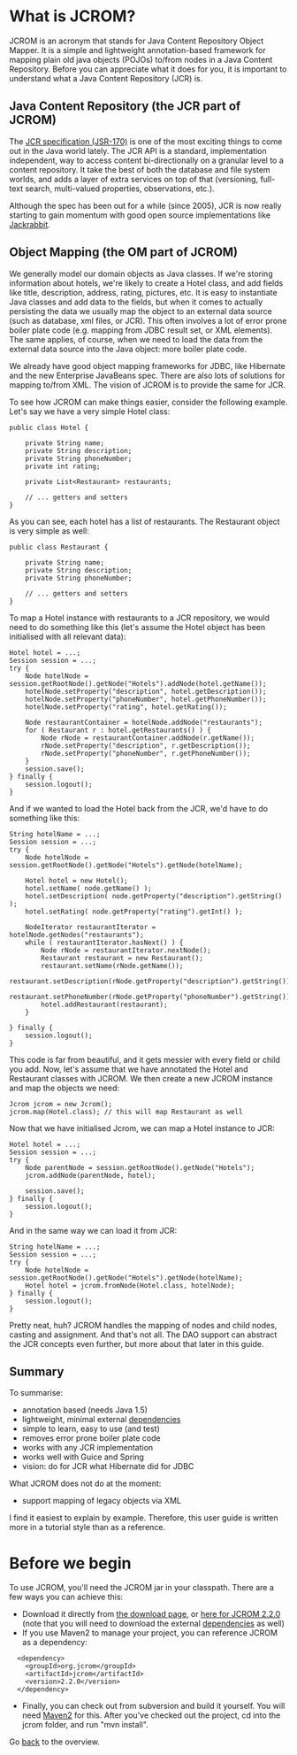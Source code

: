 # What is JCROM? #

JCROM is an acronym that stands for Java Content Repository Object Mapper. It is a simple and lightweight annotation-based framework for mapping plain old java objects (POJOs) to/from nodes in a Java Content Repository. Before you can appreciate what it does for you, it is important to understand what a Java Content Repository (JCR) is.

## Java Content Repository (the JCR part of JCROM) ##

The [JCR specification (JSR-170)](http://jcp.org/en/jsr/detail?id=170) is one of the most exciting things to come out in the Java world lately. The JCR API is a standard, implementation independent, way to access content bi-directionally on a granular level to a content repository. It take the best of both the database and file system worlds, and adds a layer of extra services on top of that (versioning, full-text search, multi-valued properties, observations, etc.).

Although the spec has been out for a while (since 2005), JCR is now really starting to gain momentum with good open source implementations like [Jackrabbit](http://jackrabbit.apache.org).

## Object Mapping (the OM part of JCROM) ##

We generally model our domain objects as Java classes. If we're storing information about hotels, we're likely to create a Hotel class, and add fields like title, description, address, rating, pictures, etc. It is easy to instantiate Java classes and add data to the fields, but when it comes to actually persisting the data we usually map the object to an external data source (such as database, xml files, or JCR). This often involves a lot of error prone boiler plate code (e.g. mapping from JDBC result set, or XML elements). The same applies, of course, when we need to load the data from the external data source into the Java object: more boiler plate code.

We already have good object mapping frameworks for JDBC, like Hibernate and the new Enterprise JavaBeans spec. There are also lots of solutions for mapping to/from XML. The vision of JCROM is to provide the same for JCR.

To see how JCROM can make things easier, consider the following example. Let's say we have a very simple Hotel class:

```
public class Hotel {

	private String name;
	private String description;
	private String phoneNumber;
	private int rating;
	
	private List<Restaurant> restaurants;
	
	// ... getters and setters
}
```

As you can see, each hotel has a list of restaurants. The Restaurant object is very simple as well:

```
public class Restaurant {
	
	private String name;
	private String description;
	private String phoneNumber;
	
	// ... getters and setters
}
```

To map a Hotel instance with restaurants to a JCR repository, we would need to do something like this (let's assume the Hotel object has been initialised with all relevant data):

```
Hotel hotel = ...;
Session session = ...;
try {
	Node hotelNode = session.getRootNode().getNode("Hotels").addNode(hotel.getName());
	hotelNode.setProperty("description", hotel.getDescription());
	hotelNode.setProperty("phoneNumber", hotel.getPhoneNumber());
	hotelNode.setProperty("rating", hotel.getRating());
	
	Node restaurantContainer = hotelNode.addNode("restaurants");
	for ( Restaurant r : hotel.getRestaurants() ) {
		Node rNode = restaurantContainer.addNode(r.getName());
		rNode.setProperty("description", r.getDescription());
		rNode.setProperty("phoneNumber", r.getPhoneNumber());
	}
	session.save();
} finally {
	session.logout();
}
```

And if we wanted to load the Hotel back from the JCR, we'd have to do something like this:

```
String hotelName = ...;
Session session = ...;
try {
	Node hotelNode = session.getRootNode().getNode("Hotels").getNode(hotelName);

	Hotel hotel = new Hotel();
	hotel.setName( node.getName() );
	hotel.setDescription( node.getProperty("description").getString() );
	hotel.setRating( node.getProperty("rating").getInt() );
	
	NodeIterator restaurantIterator = hotelNode.getNodes("restaurants");
	while ( restaurantIterator.hasNext() ) {
		Node rNode = restaurantIterator.nextNode();
		Restaurant restaurant = new Restaurant();
		restaurant.setName(rNode.getName());
		restaurant.setDescription(rNode.getProperty("description").getString());
		restaurant.setPhoneNumber(rNode.getProperty("phoneNumber").getString());
		hotel.addRestaurant(restaurant);
	}
	
} finally {
	session.logout();
}
```

This code is far from beautiful, and it gets messier with every field or child you add. Now, let's assume that we have annotated the Hotel and Restaurant classes with JCROM. We then create a new JCROM instance and map the objects we need:

```
Jcrom jcrom = new Jcrom();
jcrom.map(Hotel.class); // this will map Restaurant as well
```

Now that we have initialised Jcrom, we can map a Hotel instance to JCR:

```
Hotel hotel = ...;
Session session = ...;
try {
	Node parentNode = session.getRootNode().getNode("Hotels");
	jcrom.addNode(parentNode, hotel);
	
	session.save();
} finally {
	session.logout();
}
```

And in the same way we can load it from JCR:

```
String hotelName = ...;
Session session = ...;
try {
	Node hotelNode = session.getRootNode().getNode("Hotels").getNode(hotelName);
	Hotel hotel = jcrom.fromNode(Hotel.class, hotelNode);
} finally {
	session.logout();
}
```

Pretty neat, huh? JCROM handles the mapping of nodes and child nodes, casting and assignment. And that's not all. The DAO support can abstract the JCR concepts even further, but more about that later in this guide.

## Summary ##

To summarise:
  * annotation based (needs Java 1.5)
  * lightweight, minimal external [dependencies](Dependencies.md)
  * simple to learn, easy to use (and test)
  * removes error prone boiler plate code
  * works with any JCR implementation
  * works well with Guice and Spring
  * vision: do for JCR what Hibernate did for JDBC

What JCROM does not do at the moment:
  * support mapping of legacy objects via XML

I find it easiest to explain by example. Therefore, this user guide is written more in a tutorial style than as a reference.

# Before we begin #

To use JCROM, you'll need the JCROM jar in your classpath. There are a few ways you can achieve this:

  * Download it directly from [the download page](https://code.google.com/p/jcrom/downloads/list), or [here for JCROM 2.2.0](https://jcrom.googlecode.com/svn/repo/releases/org/jcrom/jcrom/2.2.0/jcrom-2.2.0.jar) (note that you will need to download the external [dependencies](Dependencies.md) as well)
  * If you use Maven2 to manage your project, you can reference JCROM as a dependency:
```
  <dependency>
	<groupId>org.jcrom</groupId>
	<artifactId>jcrom</artifactId>
	<version>2.2.0</version>
  </dependency>
```
  * Finally, you can check out from subversion and build it yourself. You will need [Maven2](http://maven.apache.org) for this. After you've checked out the project, cd into the jcrom folder, and run "mvn install".

Go [back](UserGuide.md) to the overview.